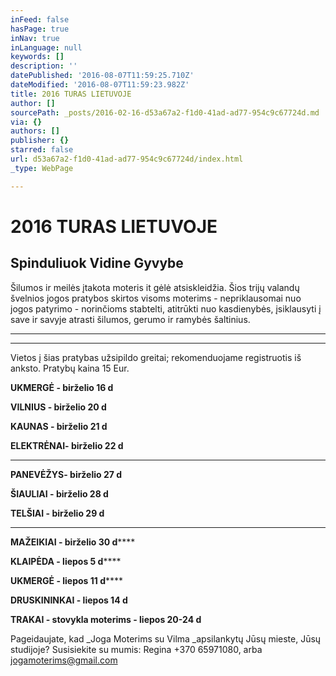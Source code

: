 ```yaml
---
inFeed: false
hasPage: true
inNav: true
inLanguage: null
keywords: []
description: ''
datePublished: '2016-08-07T11:59:25.710Z'
dateModified: '2016-08-07T11:59:23.982Z'
title: 2016 TURAS LIETUVOJE
author: []
sourcePath: _posts/2016-02-16-d53a67a2-f1d0-41ad-ad77-954c9c67724d.md
via: {}
authors: []
publisher: {}
starred: false
url: d53a67a2-f1d0-41ad-ad77-954c9c67724d/index.html
_type: WebPage

---
```

# 2016 TURAS LIETUVOJE

## Spinduliuok Vidine Gyvybe 

Šilumos ir meilės įtakota moteris it gėlė atsiskleidžia. Šios trijų valandų švelnios jogos pratybos skirtos visoms moterims - nepriklausomai nuo jogos patyrimo - norinčioms stabtelti, atitrūkti nuo kasdienybės, įsiklausyti į save ir savyje atrasti šilumos, gerumo ir ramybės šaltinius.

****

****

Vietos į šias pratybas užsipildo greitai; rekomenduojame registruotis iš anksto. Pratybų kaina 15 Eur.

**UKMERGĖ - birželio 16 d**

**VILNIUS - birželio 20 d**

**KAUNAS - birželio 21 d**

**ELEKTRĖNAI- birželio 22 d**

****

**PANEVĖŽYS- birželio 27 d**

**ŠIAULIAI - birželio 28 d**

**TELŠIAI - birželio 29 d**

****

**MAŽEIKIAI - birželio 30 d******

**KLAIPĖDA - liepos 5 d******

**UKMERGĖ - liepos 11 d******

**DRUSKININKAI - liepos 14 d**

**TRAKAI - stovykla moterims - liepos 20-24 d**

Pageidaujate, kad _Joga Moterims su Vilma _apsilankytų Jūsų mieste, Jūsų studijoje? Susisiekite su mumis: Regina +370 65971080, arba jogamoterims@gmail.com